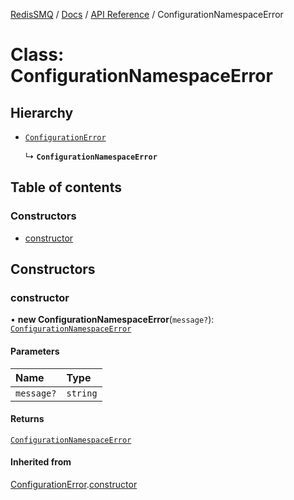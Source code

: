 [RedisSMQ](../../../README.md) / [Docs](../../README.md) / [API Reference](../README.md) / ConfigurationNamespaceError

# Class: ConfigurationNamespaceError

## Hierarchy

- [`ConfigurationError`](ConfigurationError.md)

  ↳ **`ConfigurationNamespaceError`**

## Table of contents

### Constructors

- [constructor](ConfigurationNamespaceError.md#constructor)

## Constructors

### constructor

• **new ConfigurationNamespaceError**(`message?`): [`ConfigurationNamespaceError`](ConfigurationNamespaceError.md)

#### Parameters

| Name | Type |
| :------ | :------ |
| `message?` | `string` |

#### Returns

[`ConfigurationNamespaceError`](ConfigurationNamespaceError.md)

#### Inherited from

[ConfigurationError](ConfigurationError.md).[constructor](ConfigurationError.md#constructor)
